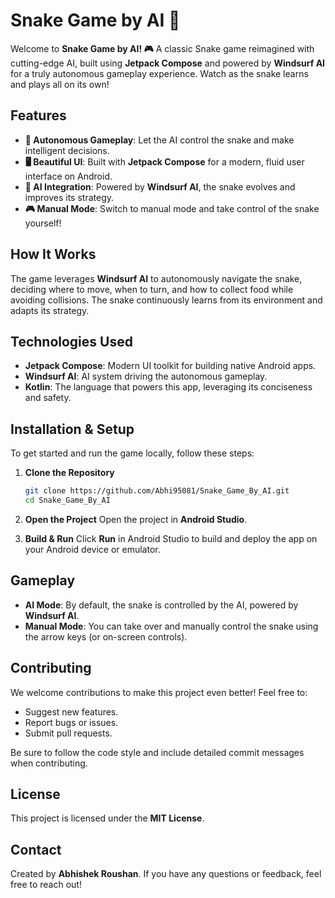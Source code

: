 # Snake Game by AI 🚀

Welcome to **Snake Game by AI! 🎮** A classic Snake game reimagined with cutting-edge AI, built using **Jetpack Compose** and powered by **Windsurf AI** for a truly autonomous gameplay experience. Watch as the snake learns and plays all on its own!

## Features

- **🚀 Autonomous Gameplay**: Let the AI control the snake and make intelligent decisions.
- **🖥️ Beautiful UI**: Built with **Jetpack Compose** for a modern, fluid user interface on Android.
- **🤖 AI Integration**: Powered by **Windsurf AI**, the snake evolves and improves its strategy.
- **🎮 Manual Mode**: Switch to manual mode and take control of the snake yourself!

## How It Works

The game leverages **Windsurf AI** to autonomously navigate the snake, deciding where to move, when to turn, and how to collect food while avoiding collisions. The snake continuously learns from its environment and adapts its strategy.

## Technologies Used

- **Jetpack Compose**: Modern UI toolkit for building native Android apps.
- **Windsurf AI**: AI system driving the autonomous gameplay.
- **Kotlin**: The language that powers this app, leveraging its conciseness and safety.

## Installation & Setup

To get started and run the game locally, follow these steps:

1. **Clone the Repository**

    ```bash
    git clone https://github.com/Abhi95081/Snake_Game_By_AI.git
    cd Snake_Game_By_AI
    ```

2. **Open the Project**
   Open the project in **Android Studio**.

3. **Build & Run**
   Click **Run** in Android Studio to build and deploy the app on your Android device or emulator.

## Gameplay

- **AI Mode**: By default, the snake is controlled by the AI, powered by **Windsurf AI**.
- **Manual Mode**: You can take over and manually control the snake using the arrow keys (or on-screen controls).

## Contributing

We welcome contributions to make this project even better! Feel free to:

- Suggest new features.
- Report bugs or issues.
- Submit pull requests.

Be sure to follow the code style and include detailed commit messages when contributing.

## License

This project is licensed under the **MIT License**.

## Contact

Created by **Abhishek Roushan**. If you have any questions or feedback, feel free to reach out!
